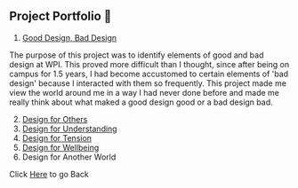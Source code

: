 ## Project Portfolio 💼
1. [Good Design, Bad Design](https://medium.com/@ilanazeldin/wpi-design-in-action-85e33b8efcc0 "Good Design, Bad Design")

The purpose of this project was to identify elements of good and bad design at WPI. This proved more difficult than I thought, since after being on campus for 1.5 years, I had become accustomed to certain elements of 'bad design' because I interacted with them so frequently. This project made me view the world around me in a way I had never done before and made me really think about what maked a good design good or a bad design bad. 

2. [Design for Others](https://medium.com/@ilanazeldin/designing-for-tourists-816e20fdb741 "Design for Others") 
3. [Design for Understanding](https://medium.com/@ilanazeldin/design-for-understanding-39975b05bcea "Design for Understanding")
4. [Design for Tension](https://medium.com/@michaelbosik/design-for-tension-group-13-e49fcef641b2 "Design for Tension")
5. [Design for Wellbeing](https://medium.com/@ilanazeldin/design-for-wellbeing-7cc8d2f7a9a7 "Desing for Wellbeing")
6. Design for Another World 

Click [Here](README.md) to go Back
